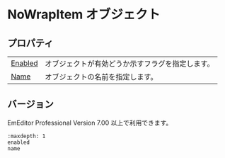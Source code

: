# NoWrapItem オブジェクト

## プロパティ

|     |     |
| --- | --- |
| [Enabled](enabled) | オブジェクトが有効どうか示すフラグを指定します。 |
| [Name](name) | オブジェクトの名前を指定します。 |

## バージョン

EmEditor Professional Version 7.00 以上で利用できます。


```{toctree}
:maxdepth: 1
enabled
name
```
